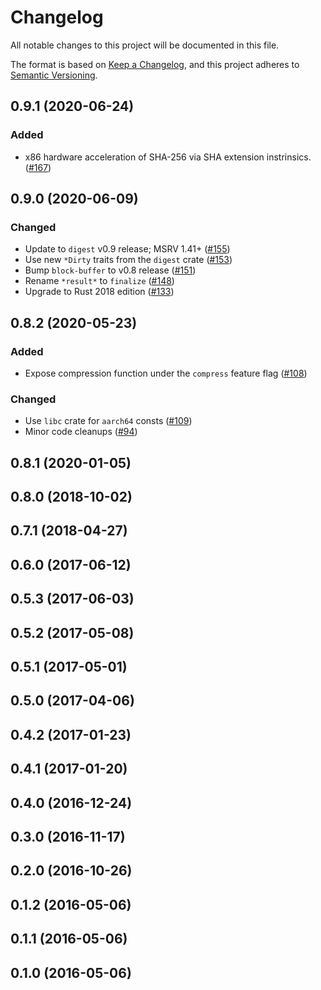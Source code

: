# Changelog

All notable changes to this project will be documented in this file.

The format is based on [Keep a Changelog](https://keepachangelog.com/en/1.0.0/),
and this project adheres to [Semantic Versioning](https://semver.org/spec/v2.0.0.html).

## 0.9.1 (2020-06-24)
### Added
- x86 hardware acceleration of SHA-256 via SHA extension instrinsics. ([#167])

[#167]: https://github.com/RustCrypto/hashes/pull/167

## 0.9.0 (2020-06-09)
### Changed
- Update to `digest` v0.9 release; MSRV 1.41+ ([#155])
- Use new `*Dirty` traits from the `digest` crate ([#153])
- Bump `block-buffer` to v0.8 release ([#151])
- Rename `*result*` to `finalize` ([#148])
- Upgrade to Rust 2018 edition ([#133])

[#155]: https://github.com/RustCrypto/hashes/pull/155
[#153]: https://github.com/RustCrypto/hashes/pull/153
[#151]: https://github.com/RustCrypto/hashes/pull/151
[#148]: https://github.com/RustCrypto/hashes/pull/148
[#133]: https://github.com/RustCrypto/hashes/pull/133

## 0.8.2 (2020-05-23)
### Added
- Expose compression function under the `compress` feature flag ([#108])

### Changed
- Use `libc` crate for `aarch64` consts ([#109])
- Minor code cleanups ([#94])

[#109]: https://github.com/RustCrypto/hashes/pull/109
[#108]: https://github.com/RustCrypto/hashes/pull/108
[#94]: https://github.com/RustCrypto/hashes/pull/94

## 0.8.1 (2020-01-05)

## 0.8.0 (2018-10-02)

## 0.7.1 (2018-04-27)

## 0.6.0 (2017-06-12)

## 0.5.3 (2017-06-03)

## 0.5.2 (2017-05-08)

## 0.5.1 (2017-05-01)

## 0.5.0 (2017-04-06)

## 0.4.2 (2017-01-23)

## 0.4.1 (2017-01-20)

## 0.4.0 (2016-12-24)

## 0.3.0 (2016-11-17)

## 0.2.0 (2016-10-26)

## 0.1.2 (2016-05-06)

## 0.1.1 (2016-05-06)

## 0.1.0 (2016-05-06)
